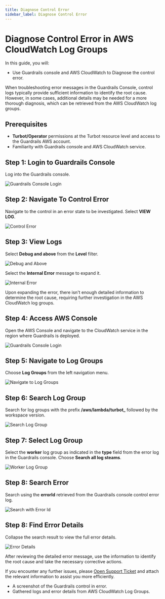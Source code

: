 ```yaml
---
title: Diagnose Control Error
sidebar_label: Diagnose Control Error
---
```


# Diagnose Control Error in AWS CloudWatch Log Groups

In this guide, you will:
- Use Guardrails console and AWS CloudWatch to Diagnose the control error.

When troubleshooting error messages in the Guardrails Console, control logs typically provide sufficient information to identify the root cause. However, in some cases, additional details may be needed for a more thorough diagnosis, which can be retrieved from the AWS CloudWatch log groups.

## Prerequisites

- **Turbot/Operator** permissions at the Turbot resource level and access to the Guardrails AWS account.
- Familiarity with Guardrails console and AWS CloudWatch service.

## Step 1: Login to Guardrails Console

Log into the Guardrails console.

![Guardrails Console Login](/images/docs/guardrails/guides/hosting-guardrails/monitoring/diagnose-control-error/guardrails-console-login.png)

## Step 2: Navigate To Control Error

Navigate to the control in an error state to be investigated. Select **VIEW LOG**.

![Control Error](/images/docs/guardrails/guides/hosting-guardrails/monitoring/diagnose-control-error/guardrails-control-error.png)

## Step 3: View Logs

Select **Debug and above** from the **Level** filter.

![Debug and Above](/images/docs/guardrails/guides/hosting-guardrails/monitoring/diagnose-control-error/guardrails-level-filter.png)

Select the **Internal Error** message to expand it.

![Internal Error](/images/docs/guardrails/guides/hosting-guardrails/monitoring/diagnose-control-error/guardrails-expand-error-message.png)

Upon expanding the error, there isn't enough detailed information to determine the root cause, requiring further investigation in the AWS CloudWatch log groups.

## Step 4: Access AWS Console

Open the AWS Console and navigate to the CloudWatch service in the region where Guardrails is deployed.

![Guardrails Console Login](/images/docs/guardrails/guides/hosting-guardrails/monitoring/diagnose-control-error/aws-console-cloudwatch.png)

## Step 5: Navigate to Log Groups

Choose **Log Groups** from the left navigation menu.

![Navigate to Log Groups](/images/docs/guardrails/guides/hosting-guardrails/monitoring/diagnose-control-error/cloudwatch-navigate-log-groups.png)

## Step 6: Search Log Group

Search for log groups with the prefix **/aws/lambda/turbot_** followed by the workspace version.

![Search Log Group](/images/docs/guardrails/guides/hosting-guardrails/monitoring/diagnose-control-error/cloudwatch-log-groups-select.png)

## Step 7: Select Log Group

Select the **worker** log group as indicated in the **type** field from the error log in the Guardrails console. Choose **Search all log steams**.

![Worker Log Group](/images/docs/guardrails/guides/hosting-guardrails/monitoring/diagnose-control-error/cloudwatch-select-search-all-log-streams.png)

## Step 8: Search Error

Search using the **errorId** retrieved from the Guardrails console control error log.

![Search with Error Id](/images/docs/guardrails/guides/hosting-guardrails/monitoring/diagnose-control-error/cloudwatch-loggroups-search-with-errorid.png)

## Step 8: Find Error Details

Collapse the search result to view the full error details.

![Error Details](/images/docs/guardrails/guides/hosting-guardrails/monitoring/diagnose-control-error/cloudwatch-loggroups-error-details.png)

After reviewing the detailed error message, use the information to identify the root cause and take the necessary corrective actions.

If you encounter any further issues, please [Open Support Ticket](https://support.turbot.com) and attach the relevant information to assist you more efficiently.

- A screenshot of the Guardrails control in error.
- Gathered logs and error details from AWS CloudWatch Log Groups.